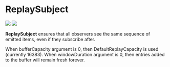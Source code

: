 # ReplaySubject

[![](../../../assets/godev.svg?raw=true)](https://pkg.go.dev/github.com/reactivego/rx/test/ReplaySubject#section-documentation)
[![](../../../assets/rx.svg?raw=true)](http://reactivex.io/documentation/subject.html)

**ReplaySubject** ensures that all observers see the same sequence of emitted items,
even if they subscribe after.

When bufferCapacity argument is 0, then DefaultReplayCapacity is used (currently 16383).
When windowDuration argument is 0, then entries added to the buffer will remain
fresh forever.
